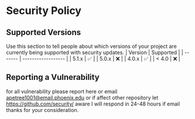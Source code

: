 # Security Policy
## Supported Versions
Use this section to tell people about which versions of your project are
currently being supported with security updates.
| Version | Supported          |
| ------- | ------------------ |
| 5.1.x   | :white_check_mark: |
| 5.0.x   | :x:                |
| 4.0.x   | :white_check_mark: |
| < 4.0   | :x:                |
## Reporting a Vulnerability
 for all vulnerability please report here or 
 email <apetree1001@email.phoenix.edu>
 or if affect other repository 
 let 
<https://github.com/security/>
aware I will respond in 24-48 hours if email
thanks for your consideration.
